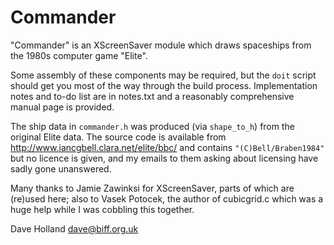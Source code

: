 Commander
=========

"Commander" is an XScreenSaver module which draws spaceships from the
1980s computer game "Elite".

Some assembly of these components may be required, but the `doit`
script should get you most of the way through the build process.
Implementation notes and to-do list are in notes.txt and a reasonably
comprehensive manual page is provided.

The ship data in `commander.h` was produced (via `shape_to_h`) from
the original Elite data. The source code is available from
http://www.iancgbell.clara.net/elite/bbc/ and contains
`"(C)Bell/Braben1984"` but no licence is given, and my emails to them
asking about licensing have sadly gone unanswered.

Many thanks to Jamie Zawinksi for XScreenSaver, parts of which are
(re)used here; also to Vasek Potocek, the author of cubicgrid.c which
was a huge help while I was cobbling this together.

Dave Holland <dave@biff.org.uk>
